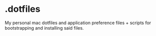 .dotfiles
=========

My personal mac dotfiles and application preference files + scripts for bootstrapping and installing said files.
